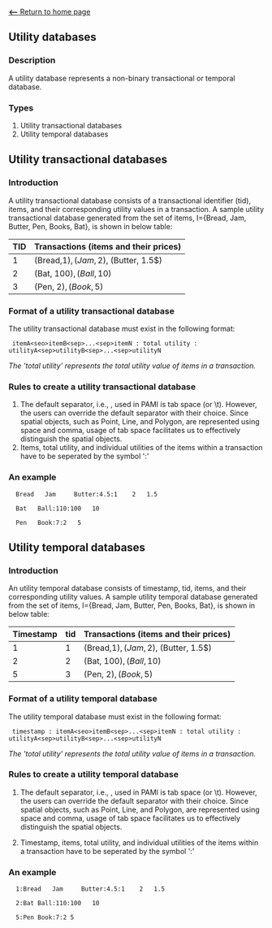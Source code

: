 [__<--__ Return to home page](index.html)


## Utility databases

### Description

A utility database represents a non-binary transactional or temporal database.

### Types
1. Utility transactional databases
2. Utility temporal databases

## Utility transactional databases
### Introduction
A utility transactional database consists of a transactional identifier (tid), items, and their corresponding utility values in a transaction.
A sample utility transactional database generated from the set of items, I={Bread, Jam, Butter, Pen, Books, Bat},
is shown in below table:

  TID |  Transactions (items and their prices)
     --- | -----
     1   | (Bread,1$), (Jam,2$), (Butter, 1.5$)
     2   | (Bat, 100$), (Ball, 10$)
     3   | (Pen, 2$), (Book, 5$) 

### Format of a utility transactional database
The utility transactional database must exist in the following format:

     itemA<seo>itemB<sep>...<sep>itemN : total utility : utilityA<sep>utilityB<sep>...<sep>utilityN

_The 'total utility' represents the total utility value of items in a transaction._


### Rules to create a utility transactional database

1. The default separator, i.e., <sep>, used in PAMI is tab space (or \t). However, the users can override the default 
   separator with their choice. Since spatial objects, such as Point, Line, and Polygon, are represented using space 
   and comma, usage of tab space facilitates us to effectively distinguish the spatial objects. 
2. Items, total utility, and individual utilities of the items within a transaction have to be seperated by the symbol ':'

### An example

      Bread   Jam     Butter:4.5:1    2   1.5

      Bat   Ball:110:100   10

      Pen   Book:7:2   5

## Utility temporal databases
### Introduction
An utility temporal database consists of timestamp, tid, items, and their corresponding utility values. 
A sample utility temporal database generated from the set of items, I={Bread, Jam, Butter, Pen, Books, Bat},
is shown in below table:

  Timestamp | tid| Transactions (items and their prices)
     --- | -----|----
    1| 1   | (Bread,1$), (Jam,2$), (Butter, 1.5$)
    2| 2   | (Bat, 100$), (Ball, 10$)
    5| 3   | (Pen, 2$), (Book, 5$) 

### Format of a utility temporal database
The utility temporal database must exist in the following format:

     timestamp : itemA<seo>itemB<sep>...<sep>itemN : total utility : utilityA<sep>utilityB<sep>...<sep>utilityN

_The 'total utility' represents the total utility value of items in a transaction._

### Rules to create a utility temporal database
1.  The default separator, i.e., <sep>, used in PAMI is tab space (or \t). However, the users can override the default 
   separator with their choice. Since spatial objects, such as Point, Line, and Polygon, are represented using space 
   and comma, usage of tab space facilitates us to effectively distinguish the spatial objects.
    
1. Timestamp, items, total utility, and individual utilities of the items within a transaction have to be seperated by the symbol ':'

### An example

      1:Bread   Jam     Butter:4.5:1    2   1.5

      2:Bat Ball:110:100   10

      5:Pen Book:7:2 5
